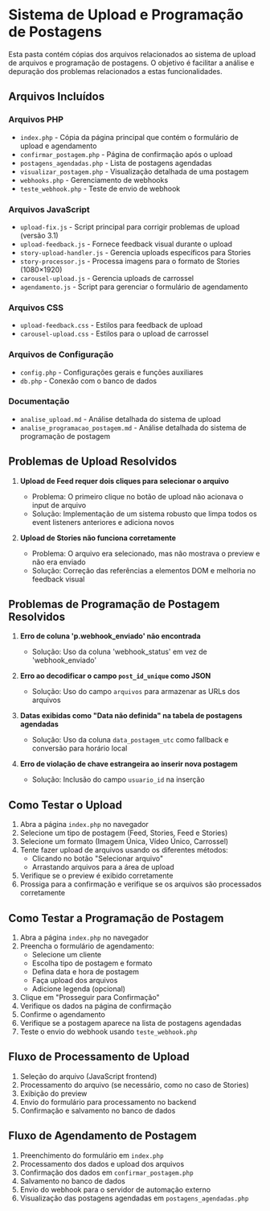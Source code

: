 # Sistema de Upload e Programação de Postagens

Esta pasta contém cópias dos arquivos relacionados ao sistema de upload de arquivos e programação de postagens. O objetivo é facilitar a análise e depuração dos problemas relacionados a estas funcionalidades.

## Arquivos Incluídos

### Arquivos PHP
- `index.php` - Cópia da página principal que contém o formulário de upload e agendamento
- `confirmar_postagem.php` - Página de confirmação após o upload
- `postagens_agendadas.php` - Lista de postagens agendadas
- `visualizar_postagem.php` - Visualização detalhada de uma postagem
- `webhooks.php` - Gerenciamento de webhooks
- `teste_webhook.php` - Teste de envio de webhook

### Arquivos JavaScript
- `upload-fix.js` - Script principal para corrigir problemas de upload (versão 3.1)
- `upload-feedback.js` - Fornece feedback visual durante o upload
- `story-upload-handler.js` - Gerencia uploads específicos para Stories
- `story-processor.js` - Processa imagens para o formato de Stories (1080×1920)
- `carousel-upload.js` - Gerencia uploads de carrossel
- `agendamento.js` - Script para gerenciar o formulário de agendamento

### Arquivos CSS
- `upload-feedback.css` - Estilos para feedback de upload
- `carousel-upload.css` - Estilos para o upload de carrossel

### Arquivos de Configuração
- `config.php` - Configurações gerais e funções auxiliares
- `db.php` - Conexão com o banco de dados

### Documentação
- `analise_upload.md` - Análise detalhada do sistema de upload
- `analise_programacao_postagem.md` - Análise detalhada do sistema de programação de postagem

## Problemas de Upload Resolvidos

1. **Upload de Feed requer dois cliques para selecionar o arquivo**
   - Problema: O primeiro clique no botão de upload não acionava o input de arquivo
   - Solução: Implementação de um sistema robusto que limpa todos os event listeners anteriores e adiciona novos

2. **Upload de Stories não funciona corretamente**
   - Problema: O arquivo era selecionado, mas não mostrava o preview e não era enviado
   - Solução: Correção das referências a elementos DOM e melhoria no feedback visual

## Problemas de Programação de Postagem Resolvidos

1. **Erro de coluna 'p.webhook_enviado' não encontrada**
   - Solução: Uso da coluna 'webhook_status' em vez de 'webhook_enviado'

2. **Erro ao decodificar o campo `post_id_unique` como JSON**
   - Solução: Uso do campo `arquivos` para armazenar as URLs dos arquivos

3. **Datas exibidas como "Data não definida" na tabela de postagens agendadas**
   - Solução: Uso da coluna `data_postagem_utc` como fallback e conversão para horário local

4. **Erro de violação de chave estrangeira ao inserir nova postagem**
   - Solução: Inclusão do campo `usuario_id` na inserção

## Como Testar o Upload

1. Abra a página `index.php` no navegador
2. Selecione um tipo de postagem (Feed, Stories, Feed e Stories)
3. Selecione um formato (Imagem Única, Vídeo Único, Carrossel)
4. Tente fazer upload de arquivos usando os diferentes métodos:
   - Clicando no botão "Selecionar arquivo"
   - Arrastando arquivos para a área de upload
5. Verifique se o preview é exibido corretamente
6. Prossiga para a confirmação e verifique se os arquivos são processados corretamente

## Como Testar a Programação de Postagem

1. Abra a página `index.php` no navegador
2. Preencha o formulário de agendamento:
   - Selecione um cliente
   - Escolha tipo de postagem e formato
   - Defina data e hora de postagem
   - Faça upload dos arquivos
   - Adicione legenda (opcional)
3. Clique em "Prosseguir para Confirmação"
4. Verifique os dados na página de confirmação
5. Confirme o agendamento
6. Verifique se a postagem aparece na lista de postagens agendadas
7. Teste o envio do webhook usando `teste_webhook.php`

## Fluxo de Processamento de Upload

1. Seleção do arquivo (JavaScript frontend)
2. Processamento do arquivo (se necessário, como no caso de Stories)
3. Exibição do preview
4. Envio do formulário para processamento no backend
5. Confirmação e salvamento no banco de dados

## Fluxo de Agendamento de Postagem

1. Preenchimento do formulário em `index.php`
2. Processamento dos dados e upload dos arquivos
3. Confirmação dos dados em `confirmar_postagem.php`
4. Salvamento no banco de dados
5. Envio do webhook para o servidor de automação externo
6. Visualização das postagens agendadas em `postagens_agendadas.php`
